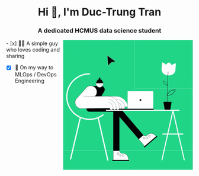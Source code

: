 <h1 align="center">Hi 👋, I'm Duc-Trung Tran</h1>
<h3 align="center">A dedicated HCMUS data science student</h3>
<img align="right" alt="Coding" width="350" src="https://github.com/TrungNotHot/TrungNotHot/blob/main/giphy.gif">
- [x] 👨‍💻 A simple guy who loves coding and sharing

- [x] 🚣 On my way to MLOps / DevOps Engineering
